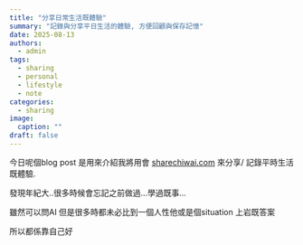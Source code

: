 ```yaml
---
title: "分享日常生活既體驗"
summary: "記錄與分享平日生活的體驗, 方便回顧與保存記憶"
date: 2025-08-13
authors:
  - admin
tags:
  - sharing
  - personal
  - lifestyle
  - note
categories:
  - sharing
image:
  caption: ""
draft: false
---
```


今日呢個blog post 是用來介紹我將用會 [sharechiwai.com](https://sharechiwai.com) 來分享/ 記錄平時生活既體驗.

發現年紀大..很多時候會忘記之前做過...學過既事...

雖然可以問AI 但是很多時都未必比到一個人性他或是個situation 上岩既答案

所以都係靠自己好

